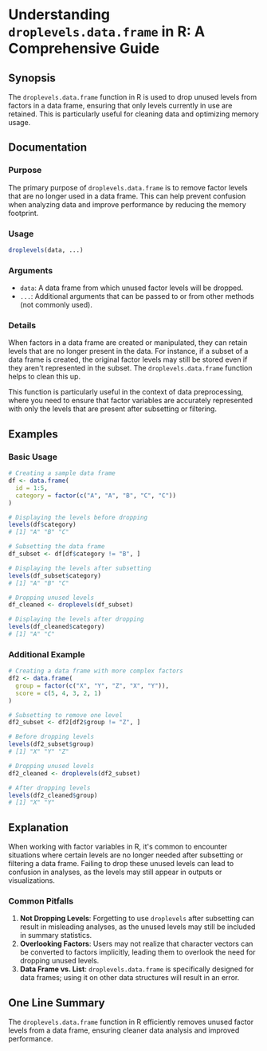 <!--
Meta Description: # Understanding `droplevels.data.frame` in R: A Comprehensive Guide ## Synopsis The `droplevels.data.frame` function in R is used to drop unused level...
Meta Keywords: data, levels, frame, droplevels, unused
-->

# Understanding `droplevels.data.frame` in R: A Comprehensive Guide

## Synopsis
The `droplevels.data.frame` function in R is used to drop unused levels from factors in a data frame, ensuring that only levels currently in use are retained. This is particularly useful for cleaning data and optimizing memory usage.

## Documentation
### Purpose
The primary purpose of `droplevels.data.frame` is to remove factor levels that are no longer used in a data frame. This can help prevent confusion when analyzing data and improve performance by reducing the memory footprint.

### Usage
```R
droplevels(data, ...)
```

### Arguments
- `data`: A data frame from which unused factor levels will be dropped.
- `...`: Additional arguments that can be passed to or from other methods (not commonly used).

### Details
When factors in a data frame are created or manipulated, they can retain levels that are no longer present in the data. For instance, if a subset of a data frame is created, the original factor levels may still be stored even if they aren't represented in the subset. The `droplevels.data.frame` function helps to clean this up.

This function is particularly useful in the context of data preprocessing, where you need to ensure that factor variables are accurately represented with only the levels that are present after subsetting or filtering.

## Examples
### Basic Usage
```R
# Creating a sample data frame
df <- data.frame(
  id = 1:5,
  category = factor(c("A", "A", "B", "C", "C"))
)

# Displaying the levels before dropping
levels(df$category)
# [1] "A" "B" "C"

# Subsetting the data frame
df_subset <- df[df$category != "B", ]

# Displaying the levels after subsetting
levels(df_subset$category)
# [1] "A" "B" "C"

# Dropping unused levels
df_cleaned <- droplevels(df_subset)

# Displaying the levels after dropping
levels(df_cleaned$category)
# [1] "A" "C"
```

### Additional Example
```R
# Creating a data frame with more complex factors
df2 <- data.frame(
  group = factor(c("X", "Y", "Z", "X", "Y")),
  score = c(5, 4, 3, 2, 1)
)

# Subsetting to remove one level
df2_subset <- df2[df2$group != "Z", ]

# Before dropping levels
levels(df2_subset$group)
# [1] "X" "Y" "Z"

# Dropping unused levels
df2_cleaned <- droplevels(df2_subset)

# After dropping levels
levels(df2_cleaned$group)
# [1] "X" "Y"
```

## Explanation
When working with factor variables in R, it's common to encounter situations where certain levels are no longer needed after subsetting or filtering a data frame. Failing to drop these unused levels can lead to confusion in analyses, as the levels may still appear in outputs or visualizations.

### Common Pitfalls
1. **Not Dropping Levels**: Forgetting to use `droplevels` after subsetting can result in misleading analyses, as the unused levels may still be included in summary statistics.
2. **Overlooking Factors**: Users may not realize that character vectors can be converted to factors implicitly, leading them to overlook the need for dropping unused levels.
3. **Data Frame vs. List**: `droplevels.data.frame` is specifically designed for data frames; using it on other data structures will result in an error.

## One Line Summary
The `droplevels.data.frame` function in R efficiently removes unused factor levels from a data frame, ensuring cleaner data analysis and improved performance.